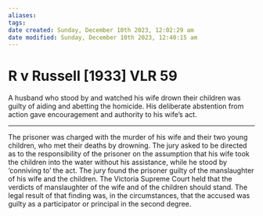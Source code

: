 ```yaml
---
aliases: 
tags: 
date created: Sunday, December 10th 2023, 12:02:29 am
date modified: Sunday, December 10th 2023, 12:40:15 am
---
```


# R v Russell [1933] VLR 59

A husband who stood by and watched his wife drown their children was guilty of aiding and abetting the homicide. His deliberate abstention from action gave encouragement and authority to his wife’s act.

---

The prisoner was charged with the murder of his wife and their two young children, who met their deaths by drowning. The jury asked to be directed as to the responsibility of the prisoner on the assumption that his wife took the children into the water without his assistance, while he stood by ‘conniving to’ the act. The jury found the prisoner guilty of the manslaughter of his wife and the children. The Victoria Supreme Court held that the verdicts of manslaughter of the wife and of the children should stand. The legal result of that finding was, in the circumstances, that the accused was guilty as a participator or principal in the second degree.
